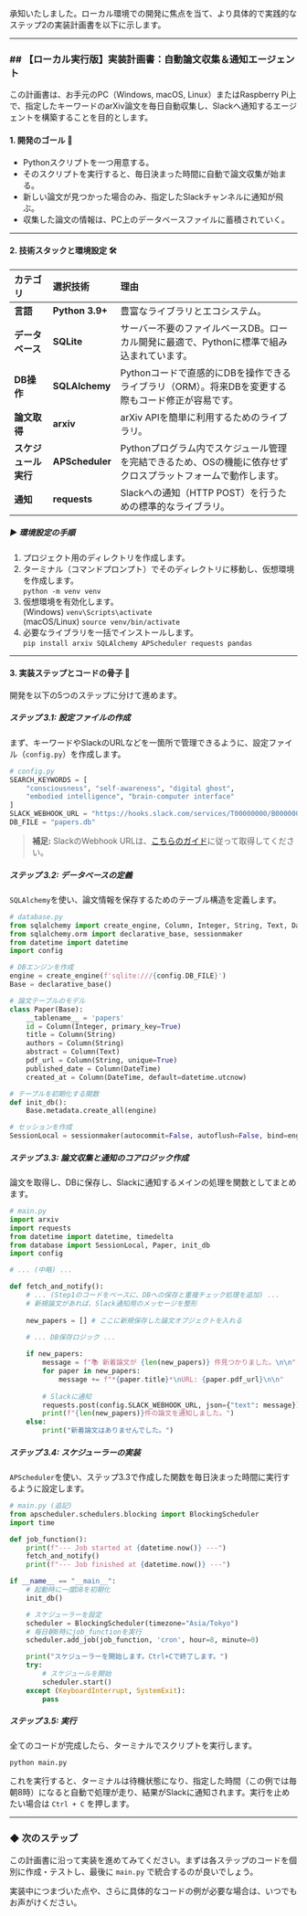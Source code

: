 承知いたしました。ローカル環境での開発に焦点を当て、より具体的で実践的なステップ2の実装計画書を以下に示します。

-----

### \#\# 【ローカル実行版】実装計画書：自動論文収集＆通知エージェント

この計画書は、お手元のPC（Windows, macOS, Linux）またはRaspberry Pi上で、指定したキーワードのarXiv論文を毎日自動収集し、Slackへ通知するエージェントを構築することを目的とします。

#### 1\. 開発のゴール 🥅

  * Pythonスクリプトを一つ用意する。
  * そのスクリプトを実行すると、毎日決まった時間に自動で論文収集が始まる。
  * 新しい論文が見つかった場合のみ、指定したSlackチャンネルに通知が飛ぶ。
  * 収集した論文の情報は、PC上のデータベースファイルに蓄積されていく。

-----

#### 2\. 技術スタックと環境設定 🛠️

| カテゴリ | 選択技術 | 理由 |
| :--- | :--- | :--- |
| **言語** | **Python 3.9+** | 豊富なライブラリとエコシステム。 |
| **データベース** | **SQLite** | サーバー不要のファイルベースDB。ローカル開発に最適で、Pythonに標準で組み込まれています。 |
| **DB操作** | **SQLAlchemy** | Pythonコードで直感的にDBを操作できるライブラリ（ORM）。将来DBを変更する際もコード修正が容易です。 |
| **論文取得** | **arxiv** | arXiv APIを簡単に利用するためのライブラリ。 |
| **スケジュール実行** | **APScheduler** | Pythonプログラム内でスケジュール管理を完結できるため、OSの機能に依存せずクロスプラットフォームで動作します。 |
| **通知** | **requests** | Slackへの通知（HTTP POST）を行うための標準的なライブラリ。 |

##### **▶️ 環境設定の手順**

1.  プロジェクト用のディレクトリを作成します。
2.  ターミナル（コマンドプロンプト）でそのディレクトリに移動し、仮想環境を作成します。<br>`python -m venv venv`
3.  仮想環境を有効化します。<br> (Windows) `venv\Scripts\activate`<br> (macOS/Linux) `source venv/bin/activate`
4.  必要なライブラリを一括でインストールします。<br>`pip install arxiv SQLAlchemy APScheduler requests pandas`

-----

#### 3\. 実装ステップとコードの骨子 📝

開発を以下の5つのステップに分けて進めます。

##### **ステップ 3.1: 設定ファイルの作成**

まず、キーワードやSlackのURLなどを一箇所で管理できるように、設定ファイル（`config.py`）を作成します。

```python
# config.py
SEARCH_KEYWORDS = [
    "consciousness", "self-awareness", "digital ghost",
    "embodied intelligence", "brain-computer interface"
]
SLACK_WEBHOOK_URL = "https://hooks.slack.com/services/T00000000/B00000000/XXXXXXXXXXXXXXXXXXXXXXXX" # ここにSlackのWebhook URLを貼る
DB_FILE = "papers.db"
```

> **補足:** SlackのWebhook URLは、[こちらのガイド](https://slack.com/intl/ja-jp/help/articles/115005265063-Slack-%E3%81%A7%E3%81%AE-Incoming-Webhook-%E3%81%AE%E5%88%A9%E7%94%A8)に従って取得してください。

##### **ステップ 3.2: データベースの定義**

`SQLAlchemy`を使い、論文情報を保存するためのテーブル構造を定義します。

```python
# database.py
from sqlalchemy import create_engine, Column, Integer, String, Text, DateTime
from sqlalchemy.orm import declarative_base, sessionmaker
from datetime import datetime
import config

# DBエンジンを作成
engine = create_engine(f'sqlite:///{config.DB_FILE}')
Base = declarative_base()

# 論文テーブルのモデル
class Paper(Base):
    __tablename__ = 'papers'
    id = Column(Integer, primary_key=True)
    title = Column(String)
    authors = Column(String)
    abstract = Column(Text)
    pdf_url = Column(String, unique=True)
    published_date = Column(DateTime)
    created_at = Column(DateTime, default=datetime.utcnow)

# テーブルを初期化する関数
def init_db():
    Base.metadata.create_all(engine)

# セッションを作成
SessionLocal = sessionmaker(autocommit=False, autoflush=False, bind=engine)
```

##### **ステップ 3.3: 論文収集と通知のコアロジック作成**

論文を取得し、DBに保存し、Slackに通知するメインの処理を関数としてまとめます。

```python
# main.py
import arxiv
import requests
from datetime import datetime, timedelta
from database import SessionLocal, Paper, init_db
import config

# ... (中略) ...

def fetch_and_notify():
    # ... (Step1のコードをベースに、DBへの保存と重複チェック処理を追加) ...
    # 新規論文があれば、Slack通知用のメッセージを整形
    
    new_papers = [] # ここに新規保存した論文オブジェクトを入れる
    
    # ... DB保存ロジック ...

    if new_papers:
        message = f"📚 新着論文が {len(new_papers)} 件見つかりました。\n\n"
        for paper in new_papers:
            message += f"*{paper.title}*\nURL: {paper.pdf_url}\n\n"
        
        # Slackに通知
        requests.post(config.SLACK_WEBHOOK_URL, json={"text": message})
        print(f"{len(new_papers)}件の論文を通知しました。")
    else:
        print("新着論文はありませんでした。")

```

##### **ステップ 3.4: スケジューラーの実装**

`APScheduler`を使い、ステップ3.3で作成した関数を毎日決まった時間に実行するように設定します。

```python
# main.py (追記)
from apscheduler.schedulers.blocking import BlockingScheduler
import time

def job_function():
    print(f"--- Job started at {datetime.now()} ---")
    fetch_and_notify()
    print(f"--- Job finished at {datetime.now()} ---")

if __name__ == "__main__":
    # 起動時に一度DBを初期化
    init_db()

    # スケジューラーを設定
    scheduler = BlockingScheduler(timezone="Asia/Tokyo")
    # 毎日朝8時にjob_functionを実行
    scheduler.add_job(job_function, 'cron', hour=8, minute=0)

    print("スケジューラーを開始します。Ctrl+Cで終了します。")
    try:
        # スケジュールを開始
        scheduler.start()
    except (KeyboardInterrupt, SystemExit):
        pass
```

##### **ステップ 3.5: 実行**

全てのコードが完成したら、ターミナルでスクリプトを実行します。

`python main.py`

これを実行すると、ターミナルは待機状態になり、指定した時間（この例では毎朝8時）になると自動で処理が走り、結果がSlackに通知されます。実行を止めたい場合は `Ctrl + C` を押します。

-----

### ◆ 次のステップ

この計画書に沿って実装を進めてみてください。まずは各ステップのコードを個別に作成・テストし、最後に `main.py` で統合するのが良いでしょう。

実装中につまづいた点や、さらに具体的なコードの例が必要な場合は、いつでもお声がけください。